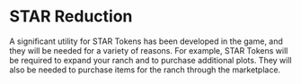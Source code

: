 # STAR Reduction

A significant utility for STAR Tokens has been developed in the game, and they will be needed for a variety of reasons. For example, STAR Tokens will be required to expand your ranch and to purchase additional plots. They will also be needed to purchase items for the ranch through the marketplace.
